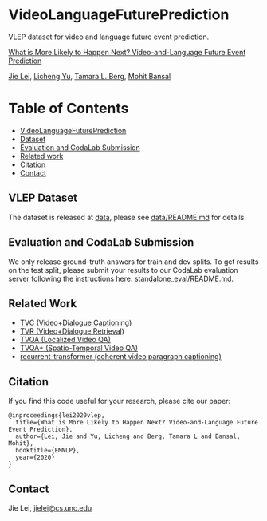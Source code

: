 VideoLanguageFuturePrediction
===
VLEP dataset for video and language future event prediction. 

[What is More Likely to Happen Next? Video-and-Language Future Event Prediction](https://arxiv.org/abs/2010.07999)

[Jie Lei](http://www.cs.unc.edu/~jielei/), [Licheng Yu](http://www.cs.unc.edu/~licheng/),
[Tamara L. Berg](http://tamaraberg.com/), [Mohit Bansal](http://www.cs.unc.edu/~mbansal/)


Table of Contents
=================

  * [VideoLanguageFuturePrediction](#videolanguagefutureprediction)
  * [Dataset](#vlep-dataset)
  * [Evaluation and CodaLab Submission](#evaluation-and-codalab-submission)
  * [Related work](#related-work)
  * [Citation](#citation)
  * [Contact](#contact)


## VLEP Dataset
The dataset is released at [data](data), please see [data/README.md](data/README.md) for details. 


## Evaluation and CodaLab Submission

We only release ground-truth answers for train and dev splits. To get results on the test split, 
please submit your results to our CodaLab evaluation server following the instructions here:
[standalone_eval/README.md](standalone_eval/README.md).



## Related Work
- [TVC (Video+Dialogue Captioning)](https://github.com/jayleicn/TVCaption) 
- [TVR (Video+Dialogue Retrieval)](https://github.com/jayleicn/TVRetrieval) 
- [TVQA (Localized Video QA)](https://github.com/jayleicn/TVQA)
- [TVQA+ (Spatio-Temporal Video QA)](https://github.com/jayleicn/TVQAplus)
- [recurrent-transformer (coherent video paragraph captioning)](https://github.com/jayleicn/recurrent-transformer)


## Citation
If you find this code useful for your research, please cite our paper:
```
@inproceedings{lei2020vlep,
  title={What is More Likely to Happen Next? Video-and-Language Future Event Prediction},
  author={Lei, Jie and Yu, Licheng and Berg, Tamara L and Bansal, Mohit},
  booktitle={EMNLP},
  year={2020}
}
```

## Contact
Jie Lei, jielei@cs.unc.edu
